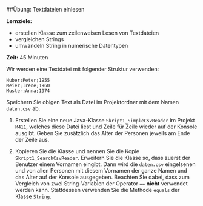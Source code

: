 ##Übung: Textdateien einlesen

**Lernziele:**

* erstellen Klasse zum zeilenweisen Lesen von Textdateien
* vergleichen Strings
* umwandeln String in numerische Datentypen

**Zeit:** 45 Minuten

Wir werden eine Textdatei mit folgender Struktur verwenden:

`Huber;Peter;1955`<br>
`Meier;Irene;1960`<br>
`Muster;Anna;1974`

Speichern Sie obigen Text als Datei im Projektordner mit dem Namen `daten.csv` ab.

1. Erstellen Sie eine neue Java-Klasse `Skript1_SimpleCsvReader` im Projekt `M411`, welches diese Datei liest und Zeile für
Zeile wieder auf der Konsole ausgibt. Geben Sie zusätzlich das Alter der
Personen jeweils am Ende der Zeile aus.

2. Kopieren Sie die Klasse und nennen Sie die Kopie `Skript1_SearchCsvReader`. Erweitern Sie die Klasse so, dass zuerst der Benutzer einem Vornamen eingibt. Dann wird die `daten.csv` eingelsenen und von allen Personen mit diesem Vornamen der ganze Namen und das Alter auf der Konsole ausgegeben. Beachten Sie dabei, dass zum
Vergleich von zwei String-Variablen der Operator `==` **nicht** verwendet
werden kann. Stattdessen verwenden Sie die Methode `equals` der Klasse `String`.

